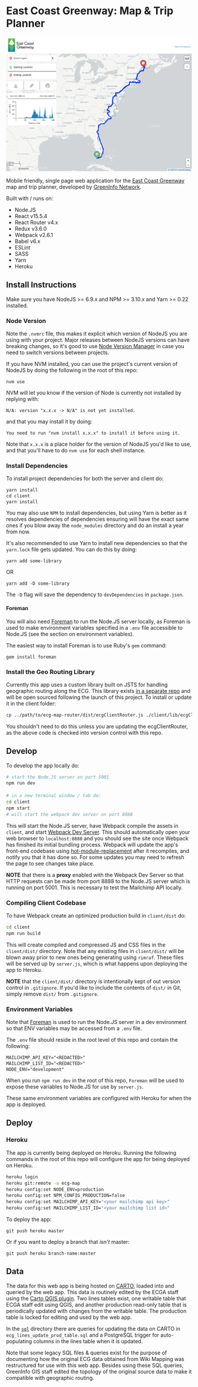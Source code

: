 # East Coast Greenway: Map & Trip Planner
![ecg-map-overview](client/assets/img/ecg-map-overview.png)

Mobile friendly, single page web application for the [East Coast Greenway](http://greenway.org) map and trip planner, developed by [GreenInfo Network](http://greeninfo.org).

Built with / runs on:

- Node.JS
- React v15.5.4
- React Router v4.x
- Redux v3.6.0
- Webpack v2.6.1
- Babel v6.x
- ESLint
- SASS
- Yarn
- Heroku

## Install Instructions
Make sure you have NodeJS >= 6.9.x and NPM >= 3.10.x and Yarn >= 0.22 installed.

### Node Version
Note the `.nvmrc` file, this makes it explicit which version of NodeJS you are using with your project. Major releases between NodeJS versions can have breaking changes, so it's good to use [Node Version Manager](https://github.com/creationix/nvm) in case you need to switch versions between projects.

If you have NVM installed, you can use the project's current version of NodeJS by doing the following in the root of this repo:

```
nvm use
```

NVM will let you know if the version of Node is currently not installed by replying with:

```
N/A: version "x.x.x -> N/A" is not yet installed.
```

and that you may install it by doing:

```
You need to run "nvm install x.x.x" to install it before using it.
```

Note that `x.x.x` is a place holder for the version of NodeJS you'd like to use, and that you'll have to do `nvm use` for each shell instance.

### Install Dependencies
To install project dependencies for both the server and client do:

```
yarn install
cd client
yarn install
```

You may also use `NPM` to install dependencies, but using Yarn is better as it resolves dependencies of dependencies ensuring will have the exact same ones if you blow away the `node_modules` directory and do an install a year from now.

It's also recommended to use Yarn to install new dependencies so that the `yarn.lock` file gets updated. You can do this by doing:

```
yarn add some-library
```

OR

```
yarn add -D some-library
```

The `-D` flag will save the dependency to `devDependencies` in `package.json`.

#### Foreman
You will also need [Foreman](http://ddollar.github.io/foreman/) to run the Node.JS server locally, as Foreman is used to make environment variables specified in a `.env` file accessible to Node.JS (see the section on environment variables).

The easiest way to install Foreman is to use Ruby's `gem` command:

```
gem install foreman
```

### Install the Geo Routing Library
Currently this app uses a custom library built on JSTS for handling geographic routing along the ECG. This library exists [in a separate repo](#) and will be open sourced following the launch of this project. To install or update it in the client folder:

```bash
cp ../path/to/ecg-map-router/dist/ecgClientRouter.js ./client/lib/ecgClientRouter.js
```

You shouldn't need to do this unless you are updating the ecgClientRouter, as the above code is checked into version control with this repo.

## Develop
To develop the app locally do:

```bash
# start the Node.JS server on port 5001
npm run dev

# in a new terminal window / tab do:
cd client
npm start
# will start the webpack dev server on port 8888
```

This will start the Node.JS server, have Webpack compile the assets in `client`, and start [Webpack Dev Server](https://webpack.js.org/configuration/dev-server/#devserver). This should automatically open your web browser to `localhost:8888` and you should see the site once Webpack has finished its initial bundling process. Webpack will update the app's front-end codebase using [hot-module-replacement](https://webpack.js.org/concepts/hot-module-replacement/) after it recompiles, and notify you that it has done so. For some updates you may need to refresh the page to see changes take place.

**NOTE** that there is a **proxy** enabled with the Webpack Dev Server so that HTTP requests can be made from port 8888 to the Node.JS server which is running on port 5001. This is necessary to test the Mailchimp API locally.

### Compiling Client Codebase
To have Webpack create an optimized production build in `client/dist` do:

```bash
cd client
npm run build
```

This will create compiled and compressed JS and CSS files in the `client/dist/` directory. Note that any existing files in `client/dist/` will be blown away prior to new ones being generating using `rimraf`. These files will be served up by `server.js`, which is what happens upon deploying the app to Heroku.

**NOTE** that the `client/dist/` directory is intentionally kept of out version control in `.gitignore`. If you'd like to include the contents of `dist/` in Git, simply remove `dist/` from `.gitignore`.

### Environment Variables
Note that [Foreman](https://www.theforeman.org/) is used to run the Node.JS server in a dev environment so that ENV variables may be accessed from a `.env` file.

The `.env` file should reside in the root level of this repo and contain the following:

```
MAILCHIMP_API_KEY="<REDACTED>"
MAILCHIMP_LIST_ID="<REDACTED>"
NODE_ENV="development"
```

When you run `npm run dev` in the root of this repo, `Foreman` will be used to expose these variables to Node.JS for use by `server.js`.

These same environment variables are configured with Heroku for when the app is deployed.

## Deploy

### Heroku
The app is currently being deployed on Heroku. Running the following commands in the root of this repo will configure the app for being deployed on Heroku.

```bash
heroku login
heroku git:remote -a ecg-map
heroku config:set NODE_ENV=production
heroku config:set NPM_CONFIG_PRODUCTION=false
heroku config:set MAILCHIMP_API_KEY="<your mailchimp api key>"
heroku config:set MAILCHIMP_LIST_ID="<your mailchimp list id>"
```

To deploy the app:

```
git push heroku master
```

Or if you want to deploy a branch that _isn't_ master:

```
git push heroku branch-name:master
```

## Data
The data for this web app is being hosted on [CARTO](https://carto.com), loaded into and queried by the web app. This data is routinely edited by the ECGA staff using the [Carto QGIS plugin](https://plugins.qgis.org/plugins/QgisCartoDB/). Two lines tables exist, one writable table that ECGA staff edit using QGIS, and another production read-only table that is periodically updated with changes from the writable table. The production table is locked for editing and used by the web app.

In the [`sql`](./sql) directory there are queries for updating the data on CARTO in `ecg_lines_update_prod_table.sql` and a PostgreSQL trigger for auto-populating columns in the lines table when it is updated.

Note that some legacy SQL files & queries exist for the purpose of documenting how the original ECG data obtained from Wiki Mapping was restructured for use with this web app. Besides using these SQL queries, GreenInfo GIS staff edited the topology of the original source data to make it compatible with geographic routing.
